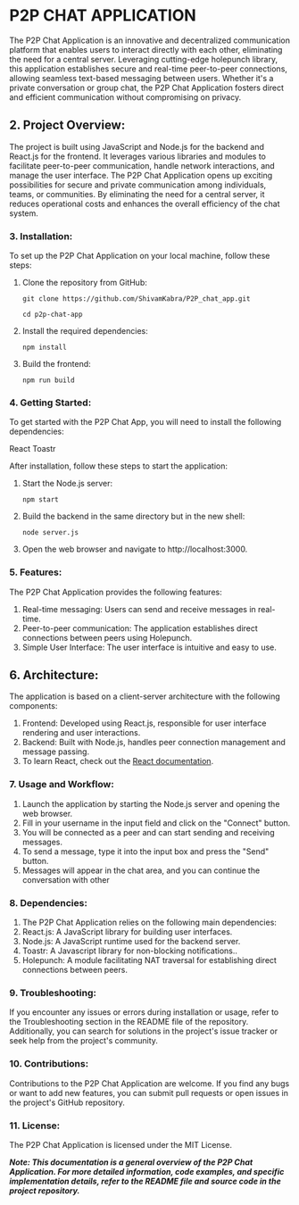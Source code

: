 # P2P CHAT APPLICATION

The P2P Chat Application is an innovative and decentralized communication platform that enables users to interact directly with each other, eliminating the need for a central server. Leveraging cutting-edge holepunch library, this application establishes secure and real-time peer-to-peer connections, allowing seamless text-based messaging between users. Whether it's a private conversation or group chat, the P2P Chat Application fosters direct and efficient communication without compromising on privacy.

## 2. Project Overview:
The project is built using JavaScript and Node.js for the backend and React.js for the frontend. It leverages various libraries and modules to facilitate peer-to-peer communication, handle network interactions, and manage the user interface. The P2P Chat Application opens up exciting possibilities for secure and private communication among individuals, teams, or communities. By eliminating the need for a central server, it reduces operational costs and enhances the overall efficiency of the chat system.


### 3. Installation:

To set up the P2P Chat Application on your local machine, follow these steps:

1. Clone the repository from GitHub:
   
   ```git clone https://github.com/ShivamKabra/P2P_chat_app.git```
   
   ```cd p2p-chat-app```


3. Install the required dependencies:
   
   `npm install`


5. Build the frontend:
   
   `npm run build`



### 4. Getting Started:

To get started with the P2P Chat App, you will need to install the following dependencies:

React
Toastr

After installation, follow these steps to start the application:
1. Start the Node.js server:
   
    `npm start`
   

2. Build the backend in the same directory but in the new shell:
   
   `node server.js`

  
3. Open the web browser and navigate to http://localhost:3000.


### 5. Features:

The P2P Chat Application provides the following features:
1. Real-time messaging: Users can send and receive messages in real-time.
2. Peer-to-peer communication: The application establishes direct connections between peers using Holepunch.
3. Simple User Interface: The user interface is intuitive and easy to use.

## 6. Architecture:

The application is based on a client-server architecture with the following components:
1. Frontend: Developed using React.js, responsible for user interface rendering and user interactions.
2. Backend: Built with Node.js, handles peer connection management and message passing.
3. To learn React, check out the [React documentation](https://reactjs.org/).
   

### 7. Usage and Workflow:
1. Launch the application by starting the Node.js server and opening the web browser.
2. Fill in your username in the input field and click on the "Connect" button.
3. You will be connected as a peer and can start sending and receiving messages.
4. To send a message, type it into the input box and press the "Send" button.
5. Messages will appear in the chat area, and you can continue the conversation with other 

### 8. Dependencies:

1. The P2P Chat Application relies on the following main dependencies:
2. React.js: A JavaScript library for building user interfaces.
3. Node.js: A JavaScript runtime used for the backend server.
4. Toastr: A Javascript library for non-blocking notifications..
5. Holepunch: A module facilitating NAT traversal for establishing direct connections between peers.

### 9. Troubleshooting:

If you encounter any issues or errors during installation or usage, refer to the Troubleshooting section in the README file of the repository. Additionally, you can search for solutions in the project's issue tracker or seek help from the project's community.

### 10. Contributions:

Contributions to the P2P Chat Application are welcome. If you find any bugs or want to add new features, you can submit pull requests or open issues in the project's GitHub repository.

### 11. License:

The P2P Chat Application is licensed under the MIT License.

***Note: This documentation is a general overview of the P2P Chat Application. For more detailed information, code examples, and specific implementation details, refer to the README file and source code in the project repository.***

